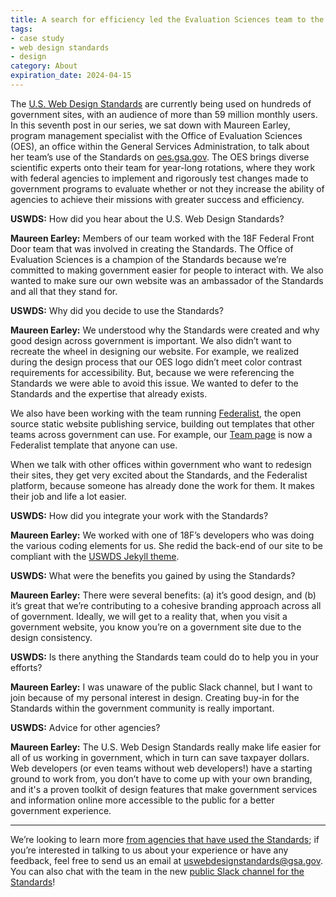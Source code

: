 ```yaml
---
title: A search for efficiency led the Evaluation Sciences team to the U.S. Web Design Standards
tags:
- case study
- web design standards
- design
category: About
expiration_date: 2024-04-15
---
```

The [U.S. Web Design Standards](https://designsystem.digital.gov/) are currently being used on hundreds of government sites, with an audience of more than 59 million monthly users. In this seventh  post in our series, we sat down with Maureen Earley, program management specialist with the Office of Evaluation Sciences (OES), an office within the General Services Administration, to talk about her team’s use of the Standards on [oes.gsa.gov](https://oes.gsa.gov). The OES brings diverse scientific experts onto their team for year-long rotations, where they work with federal agencies to implement and rigorously test changes made to government programs to evaluate whether or not they increase the ability of agencies to achieve their missions with greater success and efficiency.

**USWDS:** How did you hear about the U.S. Web Design Standards?

**Maureen Earley:**  Members of our team  worked with the 18F Federal Front Door team that was involved in creating the Standards. The Office of Evaluation Sciences is a champion of the Standards because we’re committed to making government easier for people to interact with. We also wanted to make sure our own website was an ambassador of the Standards and all that they stand for.

**USWDS:** Why did you decide to use the Standards?

**Maureen Earley:** We understood why the Standards were created and why good design across government is important. We also didn’t want to recreate the wheel in designing our website. For example, we realized during the design process that our OES logo didn’t meet color contrast requirements for accessibility. But, because we were referencing the Standards we were able to avoid this issue. We wanted to defer to the Standards and the expertise that already exists.

We also have been working with the team running [Federalist](https://federalist.fr.cloud.gov), the open source static website publishing service, building out templates that other teams across government can use. For example, our [Team page](https://oes.gsa.gov/team/) is now a Federalist template that anyone can use.

When we talk with other offices within government who want to redesign their sites, they get very excited about the Standards, and the Federalist platform, because someone has already done the work for them. It makes their job and life a lot easier.

**USWDS:** How did you integrate your work with the Standards?

**Maureen Earley:** We worked with one of 18F’s developers who was doing the various coding elements for us. She redid the back-end of our site to be compliant with the [USWDS Jekyll theme](https://github.com/18f/uswds-jekyll).

**USWDS:** What were the benefits you gained by using the Standards?

**Maureen Earley:** There were several benefits: (a) it’s good design, and (b) it’s great that we’re contributing to a cohesive branding approach across all of government. Ideally, we will get to a reality that, when you visit a government website, you know you’re on a government site due to the design consistency.

**USWDS:** Is there anything the Standards team could do to help you in your efforts?

**Maureen Earley:** I was unaware of the public Slack channel, but I want to join because of my personal interest in design.  Creating buy-in for the Standards within the government community is really important.

**USWDS:** Advice for other agencies?

**Maureen Earley:** The U.S. Web Design Standards really make life easier for all of us working in government, which in turn can save taxpayer dollars. Web developers (or even teams without web developers!) have a starting ground to work from, you don’t have to come up with your own branding, and it's a proven toolkit of design features that make government services and information online more accessible to the public for a better government experience.

---

We’re looking to learn more [from agencies that have used the Standards](/getting-started/showcase/); if you’re interested in talking to us about your experience or have any feedback, feel free to send us an email at [uswebdesignstandards@gsa.gov](mailto:uswebdesignstandards@gsa.gov). You can also chat with the team in the new [public Slack channel for the Standards](https://docs.google.com/forms/d/e/1FAIpQLSfFoLTRV00g1iIEZv404wJ0BRwNc6CPKbyXMCeXLjDKDv9g4Q/viewform)!
